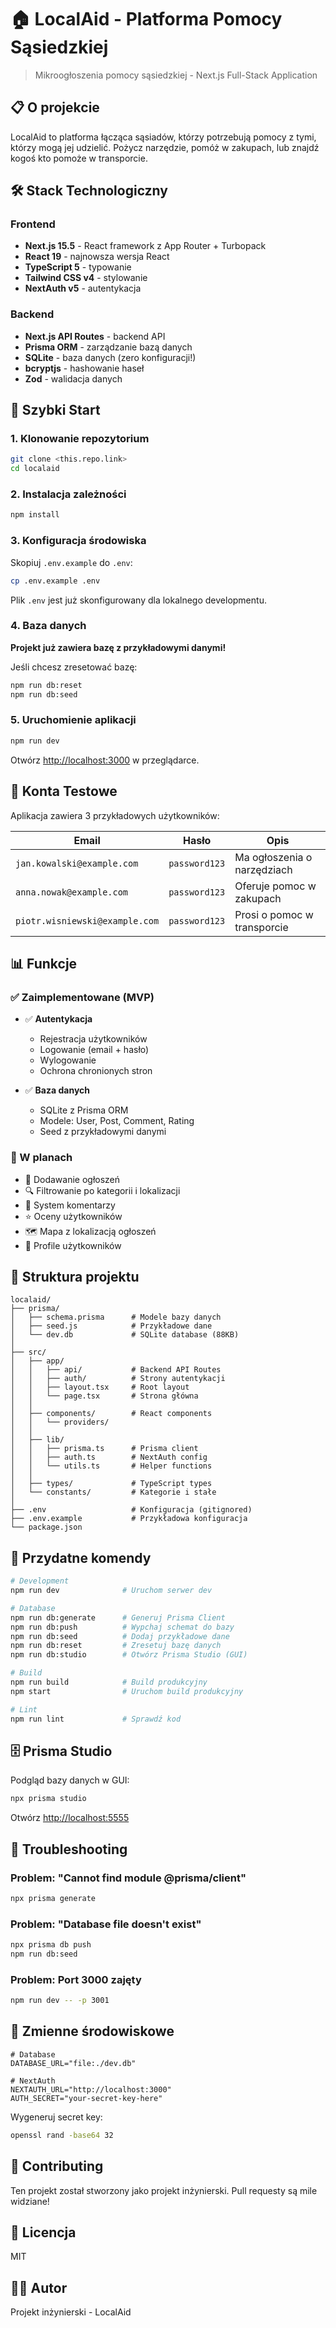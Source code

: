 # 🏠 LocalAid - Platforma Pomocy Sąsiedzkiej

> Mikroogłoszenia pomocy sąsiedzkiej - Next.js Full-Stack Application

## 📋 O projekcie

LocalAid to platforma łącząca sąsiadów, którzy potrzebują pomocy z tymi, którzy mogą jej udzielić. Pożycz narzędzie, pomóż w zakupach, lub znajdź kogoś kto pomoże w transporcie.

## 🛠️ Stack Technologiczny

### Frontend
- **Next.js 15.5** - React framework z App Router + Turbopack
- **React 19** - najnowsza wersja React
- **TypeScript 5** - typowanie
- **Tailwind CSS v4** - stylowanie
- **NextAuth v5** - autentykacja

### Backend
- **Next.js API Routes** - backend API
- **Prisma ORM** - zarządzanie bazą danych
- **SQLite** - baza danych (zero konfiguracji!)
- **bcryptjs** - hashowanie haseł
- **Zod** - walidacja danych

## 🚀 Szybki Start

### 1. Klonowanie repozytorium

```bash
git clone <this.repo.link>
cd localaid
```

### 2. Instalacja zależności

```bash
npm install
```

### 3. Konfiguracja środowiska

Skopiuj `.env.example` do `.env`:

```bash
cp .env.example .env
```

Plik `.env` jest już skonfigurowany dla lokalnego developmentu.

### 4. Baza danych

**Projekt już zawiera bazę z przykładowymi danymi!** 

Jeśli chcesz zresetować bazę:

```bash
npm run db:reset
npm run db:seed
```

### 5. Uruchomienie aplikacji

```bash
npm run dev
```

Otwórz [http://localhost:3000](http://localhost:3000) w przeglądarce.

## 👤 Konta Testowe

Aplikacja zawiera 3 przykładowych użytkowników:

| Email | Hasło | Opis |
|-------|-------|------|
| `jan.kowalski@example.com` | `password123` | Ma ogłoszenia o narzędziach |
| `anna.nowak@example.com` | `password123` | Oferuje pomoc w zakupach |
| `piotr.wisniewski@example.com` | `password123` | Prosi o pomoc w transporcie |

## 📊 Funkcje

### ✅ Zaimplementowane (MVP)

- ✅ **Autentykacja**
  - Rejestracja użytkowników
  - Logowanie (email + hasło)
  - Wylogowanie
  - Ochrona chronionych stron

- ✅ **Baza danych**
  - SQLite z Prisma ORM
  - Modele: User, Post, Comment, Rating
  - Seed z przykładowymi danymi

### 🚧 W planach

- 📝 Dodawanie ogłoszeń
- 🔍 Filtrowanie po kategorii i lokalizacji
- 💬 System komentarzy
- ⭐ Oceny użytkowników
- 🗺️ Mapa z lokalizacją ogłoszeń
- 👤 Profile użytkowników

## 📁 Struktura projektu

```
localaid/
├── prisma/
│   ├── schema.prisma      # Modele bazy danych
│   ├── seed.js            # Przykładowe dane
│   └── dev.db             # SQLite database (88KB)
│
├── src/
│   ├── app/
│   │   ├── api/           # Backend API Routes
│   │   ├── auth/          # Strony autentykacji
│   │   ├── layout.tsx     # Root layout
│   │   └── page.tsx       # Strona główna
│   │
│   ├── components/        # React components
│   │   └── providers/
│   │
│   ├── lib/
│   │   ├── prisma.ts      # Prisma client
│   │   ├── auth.ts        # NextAuth config
│   │   └── utils.ts       # Helper functions
│   │
│   ├── types/             # TypeScript types
│   └── constants/         # Kategorie i stałe
│
├── .env                   # Konfiguracja (gitignored)
├── .env.example           # Przykładowa konfiguracja
└── package.json
```

## 🔧 Przydatne komendy

```bash
# Development
npm run dev              # Uruchom serwer dev

# Database
npm run db:generate      # Generuj Prisma Client
npm run db:push          # Wypchaj schemat do bazy
npm run db:seed          # Dodaj przykładowe dane
npm run db:reset         # Zresetuj bazę danych
npm run db:studio        # Otwórz Prisma Studio (GUI)

# Build
npm run build            # Build produkcyjny
npm start                # Uruchom build produkcyjny

# Lint
npm run lint             # Sprawdź kod
```

## 🗄️ Prisma Studio

Podgląd bazy danych w GUI:

```bash
npx prisma studio
```

Otwórz [http://localhost:5555](http://localhost:5555)

## 🐛 Troubleshooting

### Problem: "Cannot find module @prisma/client"
```bash
npx prisma generate
```

### Problem: "Database file doesn't exist"
```bash
npx prisma db push
npm run db:seed
```

### Problem: Port 3000 zajęty
```bash
npm run dev -- -p 3001
```

## 📝 Zmienne środowiskowe

```env
# Database
DATABASE_URL="file:./dev.db"

# NextAuth
NEXTAUTH_URL="http://localhost:3000"
AUTH_SECRET="your-secret-key-here"
```

Wygeneruj secret key:
```bash
openssl rand -base64 32
```

## 🤝 Contributing

Ten projekt został stworzony jako projekt inżynierski. Pull requesty są mile widziane!

## 📄 Licencja

MIT

## 👨‍💻 Autor

Projekt inżynierski - LocalAid

